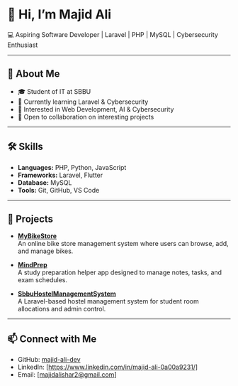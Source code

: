 # 👋 Hi, I’m Majid Ali  
💻 Aspiring Software Developer | Laravel | PHP | MySQL | Cybersecurity Enthusiast  

---

## 🚀 About Me
- 🎓 Student of IT at SBBU  
- 🌱 Currently learning Laravel & Cybersecurity  
- 🔭 Interested in Web Development, AI & Cybersecurity  
- 🤝 Open to collaboration on interesting projects  

---

## 🛠️ Skills
- **Languages:** PHP, Python, JavaScript  
- **Frameworks:** Laravel, Flutter  
- **Database:** MySQL  
- **Tools:** Git, GitHub, VS Code  

---

## 📂 Projects

- [**MyBikeStore**](https://github.com/majid-ali-dev/MyBikeStore)  
  An online bike store management system where users can browse, add, and manage bikes.  

- [**MindPrep**](https://github.com/majid-ali-dev/-MindPrep)  
  A study preparation helper app designed to manage notes, tasks, and exam schedules.  

- [**SbbuHostelManagementSystem**](https://github.com/majid-ali-dev/SbbuHostelManagementSystem)  
  A Laravel-based hostel management system for student room allocations and admin control.  
 

---

## 📫 Connect with Me
- GitHub: [majid-ali-dev](https://github.com/majid-ali-dev)  
- LinkedIn: [https://www.linkedin.com/in/majid-ali-0a00a9231/]  
- Email: [majidalishar2@gmail.com]  
